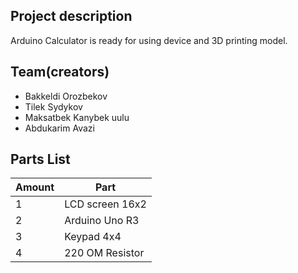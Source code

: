 ## Project description
Arduino Calculator is ready for using device and 3D printing model.

## Team(creators)
* Bakkeldi Orozbekov
* Tilek Sydykov
* Maksatbek Kanybek uulu
* Abdukarim Avazi

## Parts List 
| Amount | Part |
| ------ | ---- |
| 1      | LCD screen 16x2 |
| 2      | Arduino Uno R3 |
| 3      | Keypad 4x4 |
| 4      | 220 OM Resistor|



